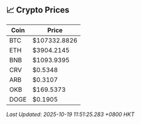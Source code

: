 ## 📈 Crypto Prices

| Coin | Price |
| ---- | ----- |
| BTC | $107332.8826 |
| ETH | $3904.2145 |
| BNB | $1093.9395 |
| CRV | $0.5348 |
| ARB | $0.3107 |
| OKB | $169.5373 |
| DOGE | $0.1905 |

_Last Updated: 2025-10-19 11:51:25.283 +0800 HKT_